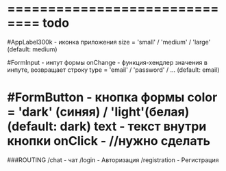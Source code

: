 ============================== 
todo
===============================

#AppLabel300k - иконка приложения
  size = 'small' / 'medium' / 'large' (default: medium)

#FormInput - инпут формы
  onChange - функция-хендлер значения в инпуте, возвращает строку
  type = 'email' / 'password' / ... (default: email)
  
#FormButton - кнопка формы
color = 'dark' (синяя) / 'light'(белая) (default: dark)
text - текст внутри кнопки
onClick - //нужно сделать
=============================

###ROUTING
/chat - чат
/login - Авторизация
/registration - Регистрация
